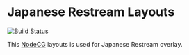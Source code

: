 # Japanese Restream Layouts
[![Build Status](https://travis-ci.org/JapaneseRestream/jr-layouts.svg?branch=master)](https://travis-ci.org/JapaneseRestream/jr-layouts)

This [NodeCG](https://nodecg.com/) layouts is used for Japanese Restream overlay.
